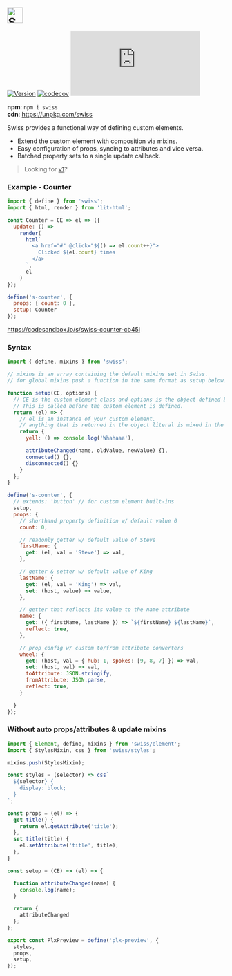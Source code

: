 # <a href="https://github.com/luwes/swiss"><img src="https://raw.githubusercontent.com/luwes/swiss/master/public/swiss-logo.svg?sanitize=true" height="36" alt="Swiss" /></a>

[![Version](https://img.shields.io/npm/v/swiss.svg?color=success&style=flat-square)](https://www.npmjs.com/package/swiss)
[![codecov](https://img.shields.io/codecov/c/github/luwes/swiss.svg?style=flat-square&color=success)](https://codecov.io/gh/luwes/swiss)
![Badge size](http://img.badgesize.io/https://unpkg.com/swiss@latest/module/swiss.js?compression=gzip&label=gzip&style=flat-square&version=2)

**npm**: `npm i swiss`  
**cdn**: https://unpkg.com/swiss

Swiss provides a functional way of defining custom elements.

- Extend the custom element with composition via mixins.
- Easy configuration of props, syncing to attributes and vice versa.
- Batched property sets to a single update callback.

> Looking for [v1](https://github.com/luwes/swiss/tree/v1)?

### Example - Counter

```js
import { define } from 'swiss';
import { html, render } from 'lit-html';

const Counter = CE => el => ({
  update: () =>
    render(
      html`
        <a href="#" @click="${() => el.count++}">
          Clicked ${el.count} times
        </a>
      `,
      el
    )
});

define('s-counter', {
  props: { count: 0 },
  setup: Counter
});
```

https://codesandbox.io/s/swiss-counter-cb45i

### Syntax

```js
import { define, mixins } from 'swiss';

// mixins is an array containing the default mixins set in Swiss.
// for global mixins push a function in the same format as setup below.

function setup(CE, options) {
  // CE is the custom element class and options is the object defined below.
  // This is called before the custom element is defined.
  return (el) => {
    // el is an instance of your custom element.
    // anything that is returned in the object literal is mixed in the element.
    return {
      yell: () => console.log('Whahaaa'),

      attributeChanged(name, oldValue, newValue) {},
      connected() {},
      disconnected() {}
    }
  };
}

define('s-counter', {
  // extends: 'button' // for custom element built-ins
  setup,
  props: {
    // shorthand property definition w/ default value 0
    count: 0, 

    // readonly getter w/ default value of Steve
    firstName: {
      get: (el, val = 'Steve') => val,
    },

    // getter & setter w/ default value of King
    lastName: {
      get: (el, val = 'King') => val,
      set: (host, value) => value,
    }, 

    // getter that reflects its value to the name attribute
    name: {
      get: ({ firstName, lastName }) => `${firstName} ${lastName}`,
      reflect: true,
    },

    // prop config w/ custom to/from attribute converters
    wheel: {
      get: (host, val = { hub: 1, spokes: [9, 8, 7] }) => val,
      set: (host, val) => val,
      toAttribute: JSON.stringify,
      fromAttribute: JSON.parse,
      reflect: true,
    }

  }
});
```

### Without auto props/attributes & update mixins

```js
import { Element, define, mixins } from 'swiss/element';
import { StylesMixin, css } from 'swiss/styles';

mixins.push(StylesMixin);

const styles = (selector) => css`
  ${selector} {
    display: block;
  }
`;

const props = (el) => {
  get title() {
    return el.getAttribute('title');
  },
  set title(title) {
    el.setAttribute('title', title);
  },
}

const setup = (CE) => (el) => {

  function attributeChanged(name) {
    console.log(name);
  }

  return {
    attributeChanged
  };
};

export const PlxPreview = define('plx-preview', {
  styles,
  props,
  setup,
});
```
